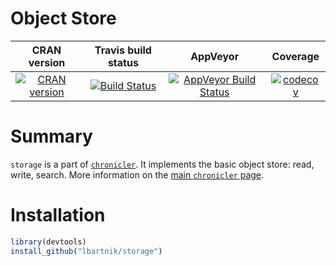 Object Store
============


| CRAN version    | Travis build status   | AppVeyor | Coverage |
| :-------------: |:---------------------:|:--------:|:--------:|
| [![CRAN version](http://www.r-pkg.org/badges/version/storage)](https://cran.r-project.org/package=storage) | [![Build Status](https://travis-ci.org/lbartnik/storage.svg?branch=master)](https://travis-ci.org/lbartnik/storage) | [![AppVeyor Build Status](https://ci.appveyor.com/api/projects/status/github/lbartnik/storage?branch=master&svg=true)](https://ci.appveyor.com/project/lbartnik/storage) | [![codecov](https://codecov.io/gh/lbartnik/storage/branch/master/graph/badge.svg)](https://codecov.io/gh/lbartnik/storage)|



# Summary

`storage` is a part of [`chronicler`](https://github.com/lbartnik/chronicler).
It implements the basic object store: read, write, search. More information on
the [main `chronicler` page](https://github.com/lbartnik/chronicler).


# Installation

```r
library(devtools)
install_github("lbartnik/storage")
```
